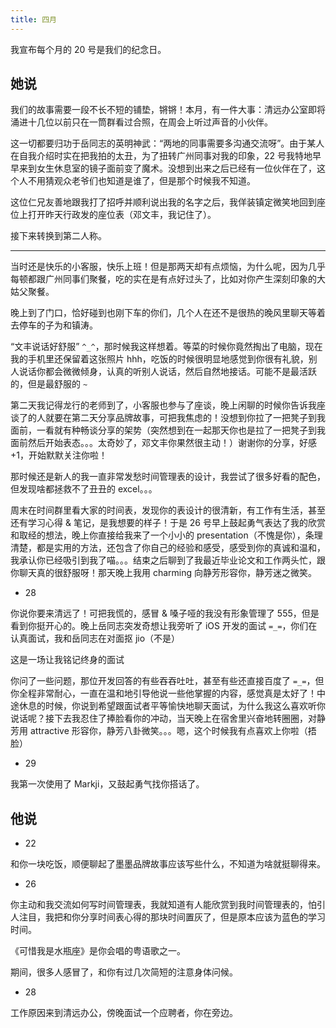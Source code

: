 ```yaml
---
title: 四月
---
```


我宣布每个月的 20 号是我们的纪念日。

## 她说

我们的故事需要一段不长不短的铺垫，锵锵！本月，有一件大事：清远办公室即将涌进十几位以前只在一筒群看过合照，在周会上听过声音的小伙伴。

这一切都要归功于岳同志的英明神武：“两地的同事需要多沟通交流呀”。由于某人在自我介绍时实在把我拍的太丑，为了扭转广州同事对我的印象，22 号我特地早早来到女生休息室的镜子面前变了魔术。没想到出来之后已经有一位伙伴在了，这个人不用猜观众老爷们也知道是谁了，但是那个时候我不知道。

这位仁兄友善地跟我打了招呼并顺利说出我的名字之后，我佯装镇定微笑地回到座位上打开昨天行政发的座位表（邓文丰，我记住了）。

接下来转换到第二人称。

---

当时还是快乐的小客服，快乐上班！但是那两天却有点烦恼，为什么呢，因为几乎每顿都跟广州同事们聚餐，吃的实在是有点好过头了，比如对你产生深刻印象的大姑父聚餐。

晚上到了门口，恰好碰到也刚下车的你们，几个人在还不是很热的晚风里聊天等着去停车的子为和镇涛。

“文丰说话好舒服” `^_^`，那时候我这样想着。等菜的时候你竟然掏出了电脑，现在我的手机里还保留着这张照片 hhh，吃饭的时候很明显地感觉到你很有礼貌，别人说话你都会微微倾身，认真的听别人说话，然后自然地接话。可能不是最活跃的，但是最舒服的 `~`

第二天我记得龙行的老师到了，小客服也参与了座谈，晚上闲聊的时候你告诉我座谈了的人就要在第二天分享品牌故事，可把我焦虑的！没想到你拉了一把凳子到我面前，一看就有种畅谈分享的架势（突然想到在一起那天你也是拉了一把凳子到我面前然后开始表态。。。太奇妙了，邓文丰你果然很主动！）谢谢你的分享，好感 +1，开始默默关注你啦！

那时候还是新人的我一直非常发愁时间管理表的设计，我尝试了很多好看的配色，但发现啥都拯救不了丑丑的 excel。。。

周末在时间群里看大家的时间表，发现你的表设计的很清新，有工作有生活，甚至还有学习心得 & 笔记，是我想要的样子！于是 26 号早上鼓起勇气表达了我的欣赏和取经的想法，晚上你直接给我来了一个小小的 presentation（不愧是你），条理清楚，都是实用的方法，还包含了你自己的经验和感受，感受到你的真诚和温和，我承认你已经吸引到我了喵。。。结束之后聊到了我最近毕业论文和工作两头忙，跟你聊天真的很舒服呀！那天晚上我用 charming 向静芳形容你，静芳迷之微笑。

- 28

你说你要来清远了！可把我慌的，感冒 & 嗓子哑的我没有形象管理了 555，但是看到你挺开心的。晚上岳同志突发奇想让我旁听了 iOS 开发的面试 `=_=`，你们在认真面试，我和岳同志在对面抠 jio（不是）

这是一场让我铭记终身的面试

你问了一些问题，那位开发回答的有些吞吞吐吐，甚至有些还直接百度了 `=_=`，但你全程非常耐心，一直在温和地引导他说一些他掌握的内容，感觉真是太好了！中途休息的时候，你说到希望跟面试者平等愉快地聊天面试，为什么我这么喜欢听你说话呢？接下去我忍住了捧脸看你的冲动，当天晚上在宿舍里兴奋地转圈圈，对静芳用 attractive 形容你，静芳八卦微笑。。。嗯，这个时候我有点喜欢上你啦（捂脸）

- 29

我第一次使用了 Markji，又鼓起勇气找你搭话了。

## 他说

- 22

和你一块吃饭，顺便聊起了墨墨品牌故事应该写些什么，不知道为啥就挺聊得来。

- 26

你主动和我交流如何写时间管理表，我就知道有人能欣赏到我时间管理表的，怕引人注目，我把和你分享时间表心得的那块时间置灰了，但是原本应该为蓝色的学习时间。

《可惜我是水瓶座》是你会唱的粤语歌之一。

期间，很多人感冒了，和你有过几次简短的注意身体问候。

- 28

工作原因来到清远办公，傍晚面试一个应聘者，你在旁边。